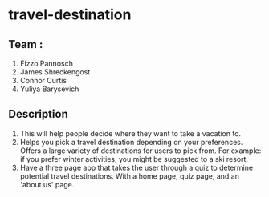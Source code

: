 # travel-destination

## Team :
1. Fizzo Pannosch 
2. James Shreckengost
3. Connor Curtis
4. Yuliya Barysevich 

## Description 

1. This will help people decide where they want to take a vacation to.
2. Helps you pick a travel destination depending on your preferences. Offers a large variety of destinations for users to pick from. For example: if you prefer winter activities, you might be suggested to a ski resort.
3. Have a three page app that takes the user through a quiz to determine potential travel destinations. With a home page, quiz page, and an 'about us' page.